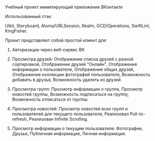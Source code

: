 Учебный проект иммитирующий приложение ВКонтакте

 Использованный стэк:

 UIkit,
 Storyboard,
 Aloma/URLSession,
 Realm,
 GCD/Operations,
 SwiftLint,
 KingFisher.

 Проект представляет собой простой клиент для:

 1. Авторизации через веб-сервис ВК

 2. Просмотра друзей:
     Отображение списка друзей с разной сортировкой,
     Отображение друзей "Онлайн",
     Отображение информации о пользователе,
     Отображение общих друзей,
     Отображение коллекции фотографий пользователя,
     Возможность добавить в друзья,
     Возможность удалить из друзей.

 3. Просмотра групп:
     Просмотр информации о группе,
     Просмотр новостей группы,
     Возможность подписаться на группу,
     Возможность отписаться от группы.

 4. Просмотра новостей:
     Просмотр новостей всех групп и пользователей для текущего пользователя,
     Реализовал Pull-to-refresh,
     Реализован Infinite Scrolling.

 5. Просмотр информации о текущем пользователе:
     Фотографии,
     Друзья,
     Публичная информация,
     Личная информация.

